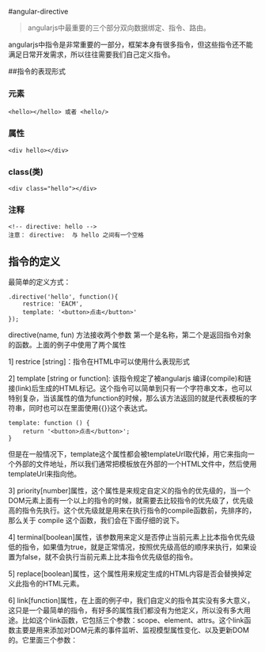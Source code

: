 #angular-directive
> angularjs中最重要的三个部分双向数据绑定、指令、路由。

angularjs中指令是非常重要的一部分，框架本身有很多指令，但这些指令还不能满足日常开发需求，所以往往需要我们自己定义指令。


##指令的表现形式

### 元素

```
<hello></hello> 或者 <hello/>
```


### 属性

```
<div hello></div>
```

### class(类)

```
<div class="hello"></div>
```

### 注释

```
<!-- directive: hello -->
注意： directive:  与 hello 之间有一个空格
```

## 指令的定义

最简单的定义方式：
```
.directive('hello', function(){
	restrice: 'EACM',
	template: '<button>点击</button>'
});
```
directive(name, fun) 方法接收两个参数 第一个是名称，第二个是返回指令对象的函数。上面的例子中使用了两个属性

1] restrice [string]：指令在HTML中可以使用什么表现形式

2] template [string or function]: 该指令规定了被angularjs 编译(compile)和链接(link)后生成的HTML标记。这个指令可以简单到只有一个字符串文本，也可以特别复杂，当该属性的值为function的时候，那么该方法返回的就是代表模板的字符串，同时也可以在里面使用{{}}这个表达式。

```
template: function () {
    return '<button>点击</button>';
}
```

但是在一般情况下，template这个属性都会被templateUrl取代掉，用它来指向一个外部的文件地址，所以我们通常把模板放在外部的一个HTML文件中，然后使用templateUrl来指向他。


3] priority[number]属性，这个属性是来规定自定义的指令的优先级的，当一个DOM元素上面有一个以上的指令的时候，就需要去比较指令的优先级了，优先级高的指令先执行。这个优先级就是用来在执行指令的compile函数前，先排序的，那么关于 compile 这个函数，我们会在下面仔细的说下。

4] terminal[boolean]属性，该参数用来定义是否停止当前元素上比本指令优先级低的指令，如果值为true，就是正常情况，按照优先级高低的顺序来执行，如果设置为false，就不会执行当前元素上比本指令优先级低的指令。

5] replace[boolean]属性，这个属性用来规定生成的HTML内容是否会替换掉定义此指令的HTML元素。


6] link[function]属性，在上面的例子中，我们自定义的指令其实没有多大意义，这只是一个最简单的指令，有好多的属性我们都没有为他定义，所以没有多大用途。比如这个link函数，它包括三个参数：scope、element、attrs。这个link函数主要是用来添加对DOM元素的事件监听、监视模型属性变化、以及更新DOM的。它里面三个参数：

	






















